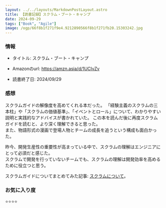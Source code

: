 ```yaml
---
layout: ../../layouts/MarkdownPostLayout.astro
title: 【読書記録】スクラム・ブート・キャンプ
date: 2024-09-29
tags: ["Book", "Agile"]
image: /ogp/66f8b1f271f9e4.9212890566f8b1f271fb20.15303242.jpg
---
```


### 情報
- タイトル: スクラム・ブート・キャンプ
- Amazonのurl: https://amzn.asia/d/1UCIvZv

- 読書終了日: 2024/09/29

### 感想
スクラムガイドの解像度を高めてくれる本だった。
「経験主義のスクラムの三本柱」や「スクラムの価値基準」、「イベントとロール」について、わかりやすい説明と実践的なアドバイスが書かれていた。
この本を読んだ後に再度スクラムガイドを読むと、より深く理解できると思った。<br>
また、物語形式の漫画で登場人物とチームの成長を追うという構成も面白かった。

昨今、開発生産性の重要性が高まっている中で、スクラムの理解はエンジニアにとって必須だと感じた。<br>
スクラムで開発を行っていないチームでも、スクラムの理解は開発効率を高めるために役立つと思う。

スクラムガイドについてまとめてみた記事: [スクラムについて](/posts/20240929_AboutScrum)。

### お気に入り度
⭐️⭐️⭐️⭐️